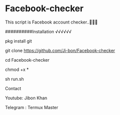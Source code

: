 # Facebook-checker
This script is  Facebook account checker..🖕🖕🖕

##########Installation √√√√√√

pkg install git

git clone https://github.com/Ji-bon/Facebook-checker

cd Facebook-checker

chmod +x *

sh run.sh





Contact 


Youtube: Jibon Khan

Telegram : Termux Master 
